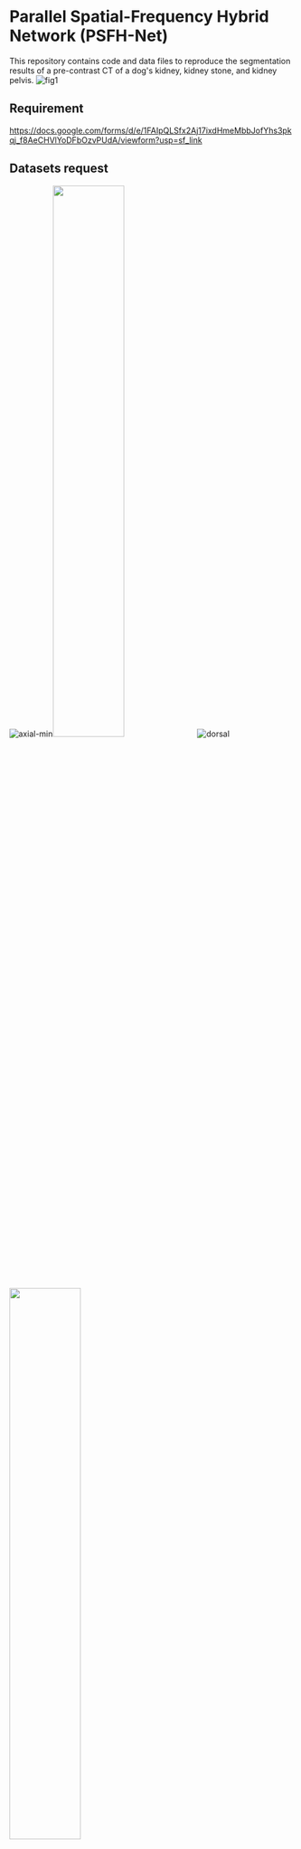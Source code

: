 # Parallel Spatial-Frequency Hybrid Network (PSFH-Net)
This repository contains code and data files to reproduce the segmentation results of a pre-contrast CT of a dog's kidney, kidney stone, and kidney pelvis.
![fig1](https://github.com/gyeongyeon-Hwang/veterinary-kidney-segmentation/assets/76763306/ad5daa19-3406-4c3b-8653-242bfa3b7473)
## Requirement
https://docs.google.com/forms/d/e/1FAIpQLSfx2Aj17ixdHmeMbbJofYhs3pkqj_f8AeCHVlYoDFbOzvPUdA/viewform?usp=sf_link
## Datasets request
![axial-min](https://github.com/gyeongyeon-Hwang/veterinary-kidney-segmentation/assets/76763306/03a57d5d-8105-45d6-9a6c-23b467418875)<img src="axial-min" width="50%" height="50%"> ![dorsal](https://github.com/gyeongyeon-Hwang/veterinary-kidney-segmentation/assets/76763306/178457cc-2603-4484-9b51-13e40d9d233c)<img src="dorsal" width="50%" height="50%">
- Please request the data through the link below 
  (https://docs.google.com/forms/d/e/1FAIpQLSfx2Aj17ixdHmeMbbJofYhs3pkqj_f8AeCHVlYoDFbOzvPUdA/viewform)
## Experiment environment
- Ubuntu 22.04
- CUDA 11.7
- Python 3.8.17
- PyTorch 1.13.1∆j
## Datasets processing
$ git clone https://github.com/gyeongyeon-Hwang/veterinary-kidney-segmentation
$ pip install -r requirement.txt

- Create a folder under {LOCAL_PATH} ./dataset
- Data Conversion
  '''
  $ python cd ./dataset_conversion
  $ python ./rearrange.py
  $ python ./animal3d.py
  '''
## Training
'''
$ python ./train.py --dataset {dataset_root} --batch_size {batch} --cp_path {checkpoint path} --log_path {log_path} --unique_name {experiment name} --gpu {NUM_DEVICE}

'''

## Acknowledgements

## Reference
* This repository used the following code: (https://github.com/yhygao/CBIM-Medical-Image-Segmentation)

